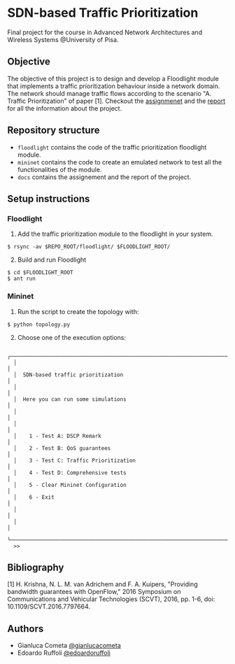 # SDN-based Traffic Prioritization

Final project for the course in Advanced Network Architectures and Wireless 
Systems @University of Pisa.

## Objective
The objective of this project is to design and develop a Floodlight module that implements a traffic prioritization behaviour inside a network domain. The network should manage traffic flows according to the scenario "A. Traffic Prioritization" of paper [1]. 
Checkout the [assignmenet](assignment.pdf) and the [report](report.pdf) for all the information about the project.

## Repository structure
 - `floodlight` contains the code of the traffic prioritization floodlight module.
 - `mininet` contains the code to create an emulated network to test all the functionalities of the module. 
 - `docs` contains the assignement and the report of the project.
 
## Setup instructions

### Floodlight
1. Add the traffic prioritization module to the floodlight in your system.
```
$ rsync -av $REPO_ROOT/floodlight/ $FLOODLIGHT_ROOT/
```
2. Build and run Floodlight
```
$ cd $FLOODLIGHT_ROOT
$ ant run
```
### Mininet
1. Run the script to create the topology with:
```
$ python topology.py
```
2. Choose one of the execution options:
```
  ┌─────────────────────────────────────────────────────────────────────────┐
  │                                                                         │
  │  SDN-based traffic prioritization                                       │
  │                                                                         │
  │  Here you can run some simulations                                      │
  │                                                                         │
  │                                                                         │
  │    1 - Test A: DSCP Remark                                              │
  │    2 - Test B: QoS guarantees                                           │
  │    3 - Test C: Traffic Prioritization                                   │
  │    4 - Test D: Comprehensive tests                                      │
  │    5 - Clear Mininet Configuration                                      │
  │    6 - Exit                                                             │
  │                                                                         │
  │                                                                         │
  └─────────────────────────────────────────────────────────────────────────┘
  >> 
```
 
 ## Bibliography
[1] H. Krishna, N. L. M. van Adrichem and F. A. Kuipers, "Providing bandwidth guarantees
with OpenFlow," 2016 Symposium on Communications and Vehicular Technologies (SCVT),
2016, pp. 1-6, doi: 10.1109/SCVT.2016.7797664.
 
 ## Authors
 - Gianluca Cometa [@gianlucacometa](https://github.com/gianlucacometa)
 - Edoardo Ruffoli [@edoardoruffoli](https://github.com/edoardoruffoli)
